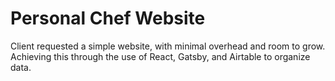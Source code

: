 # Personal Chef Website

Client requested a simple website, with minimal overhead and room to grow. Achieving this through the use of React, Gatsby, and Airtable to organize data.